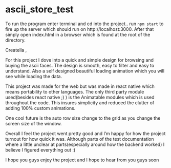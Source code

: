 # ascii_store_test

To run the program enter terminal and cd into the project.. run `npm start` to fire up the server which should run on http://localhost:3000. After that simply open index.html in a browser which is found at the root of the directory.  

Creatella ,

For this project I dove into a quick and simple design for browsing and buying the ascii faces. The design is smooth, easy to filter and easy to understand. Also a self designed beautiful loading animation which you will see while loading the data.

This project was made for the web but was made in react native which means portability to other languages. The only third party module used(besides react native ;) ) is the Animatable modules which is used throughout the code. This insures simplicity and reduced the clutter of adding 100% custom animations.

One cool future is the auto row size change to the grid as you change the screen size of the window. 

Overall I feel the project went pretty good and I’m happy for how the project turnout for how quick it was. Although parts of the test documentation where a little unclear at parts(especially around how the backend worked) I believe I figured everything out :)

I hope you guys enjoy the project and I hope to hear from you guys soon
